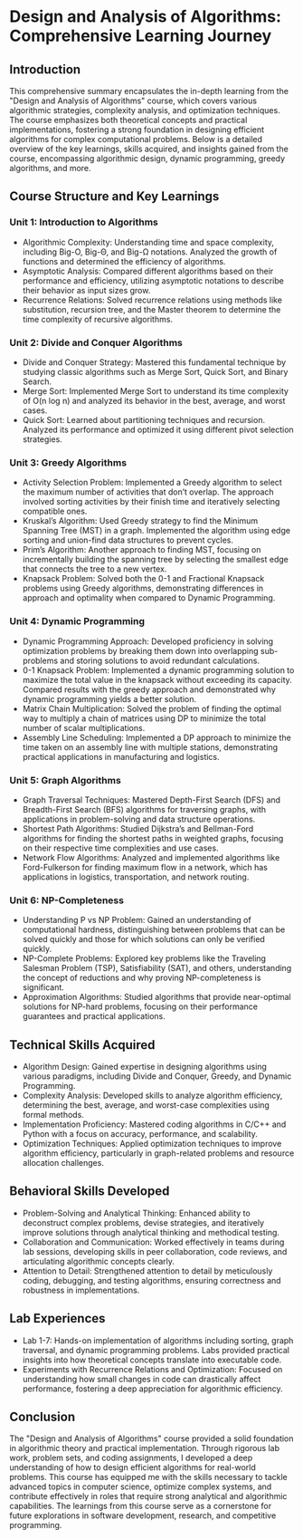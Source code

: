 # Design and Analysis of Algorithms: Comprehensive Learning Journey
## Introduction
This comprehensive summary encapsulates the in-depth learning from the "Design and Analysis of Algorithms" course, which covers various algorithmic strategies, complexity analysis, and optimization techniques. The course emphasizes both theoretical concepts and practical implementations, fostering a strong foundation in designing efficient algorithms for complex computational problems. Below is a detailed overview of the key learnings, skills acquired, and insights gained from the course, encompassing algorithmic design, dynamic programming, greedy algorithms, and more.

## Course Structure and Key Learnings
### Unit 1: Introduction to Algorithms
- Algorithmic Complexity: Understanding time and space complexity, including Big-O, Big-Θ, and Big-Ω notations. Analyzed the growth of functions and determined the efficiency of algorithms.
- Asymptotic Analysis: Compared different algorithms based on their performance and efficiency, utilizing asymptotic notations to describe their behavior as input sizes grow.
- Recurrence Relations: Solved recurrence relations using methods like substitution, recursion tree, and the Master theorem to determine the time complexity of recursive algorithms.

### Unit 2: Divide and Conquer Algorithms
- Divide and Conquer Strategy: Mastered this fundamental technique by studying classic algorithms such as Merge Sort, Quick Sort, and Binary Search.
- Merge Sort: Implemented Merge Sort to understand its time complexity of O(n log n) and analyzed its behavior in the best, average, and worst cases.
- Quick Sort: Learned about partitioning techniques and recursion. Analyzed its performance and optimized it using different pivot selection strategies.

### Unit 3: Greedy Algorithms
- Activity Selection Problem: Implemented a Greedy algorithm to select the maximum number of activities that don’t overlap. The approach involved sorting activities by their finish time and iteratively selecting compatible ones.
- Kruskal’s Algorithm: Used Greedy strategy to find the Minimum Spanning Tree (MST) in a graph. Implemented the algorithm using edge sorting and union-find data structures to prevent cycles.
- Prim’s Algorithm: Another approach to finding MST, focusing on incrementally building the spanning tree by selecting the smallest edge that connects the tree to a new vertex.
- Knapsack Problem: Solved both the 0-1 and Fractional Knapsack problems using Greedy algorithms, demonstrating differences in approach and optimality when compared to Dynamic Programming.

### Unit 4: Dynamic Programming
- Dynamic Programming Approach: Developed proficiency in solving optimization problems by breaking them down into overlapping sub-problems and storing solutions to avoid redundant calculations.
- 0-1 Knapsack Problem: Implemented a dynamic programming solution to maximize the total value in the knapsack without exceeding its capacity. Compared results with the greedy approach and demonstrated why dynamic programming yields a better solution.
- Matrix Chain Multiplication: Solved the problem of finding the optimal way to multiply a chain of matrices using DP to minimize the total number of scalar multiplications.
- Assembly Line Scheduling: Implemented a DP approach to minimize the time taken on an assembly line with multiple stations, demonstrating practical applications in manufacturing and logistics.

### Unit 5: Graph Algorithms
- Graph Traversal Techniques: Mastered Depth-First Search (DFS) and Breadth-First Search (BFS) algorithms for traversing graphs, with applications in problem-solving and data structure operations.
- Shortest Path Algorithms: Studied Dijkstra’s and Bellman-Ford algorithms for finding the shortest paths in weighted graphs, focusing on their respective time complexities and use cases.
- Network Flow Algorithms: Analyzed and implemented algorithms like Ford-Fulkerson for finding maximum flow in a network, which has applications in logistics, transportation, and network routing.

### Unit 6: NP-Completeness
- Understanding P vs NP Problem: Gained an understanding of computational hardness, distinguishing between problems that can be solved quickly and those for which solutions can only be verified quickly.
- NP-Complete Problems: Explored key problems like the Traveling Salesman Problem (TSP), Satisfiability (SAT), and others, understanding the concept of reductions and why proving NP-completeness is significant.
- Approximation Algorithms: Studied algorithms that provide near-optimal solutions for NP-hard problems, focusing on their performance guarantees and practical applications.

## Technical Skills Acquired
- Algorithm Design: Gained expertise in designing algorithms using various paradigms, including Divide and Conquer, Greedy, and Dynamic Programming.
- Complexity Analysis: Developed skills to analyze algorithm efficiency, determining the best, average, and worst-case complexities using formal methods.
- Implementation Proficiency: Mastered coding algorithms in C/C++ and Python with a focus on accuracy, performance, and scalability.
- Optimization Techniques: Applied optimization techniques to improve algorithm efficiency, particularly in graph-related problems and resource allocation challenges.

## Behavioral Skills Developed
- Problem-Solving and Analytical Thinking: Enhanced ability to deconstruct complex problems, devise strategies, and iteratively improve solutions through analytical thinking and methodical testing.
- Collaboration and Communication: Worked effectively in teams during lab sessions, developing skills in peer collaboration, code reviews, and articulating algorithmic concepts clearly.
- Attention to Detail: Strengthened attention to detail by meticulously coding, debugging, and testing algorithms, ensuring correctness and robustness in implementations.

## Lab Experiences
- Lab 1-7: Hands-on implementation of algorithms including sorting, graph traversal, and dynamic programming problems. Labs provided practical insights into how theoretical concepts translate into executable code.
- Experiments with Recurrence Relations and Optimization: Focused on understanding how small changes in code can drastically affect performance, fostering a deep appreciation for algorithmic efficiency.

## Conclusion
The "Design and Analysis of Algorithms" course provided a solid foundation in algorithmic theory and practical implementation. Through rigorous lab work, problem sets, and coding assignments, I developed a deep understanding of how to design efficient algorithms for real-world problems. This course has equipped me with the skills necessary to tackle advanced topics in computer science, optimize complex systems, and contribute effectively in roles that require strong analytical and algorithmic capabilities. The learnings from this course serve as a cornerstone for future explorations in software development, research, and competitive programming.
